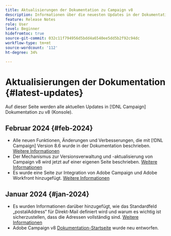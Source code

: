 ```yaml
---
title: Aktualisierungen der Dokumentation zu Campaign v8
description: Informationen über die neuesten Updates in der Dokumentation zu Campaign v8
feature: Release Notes
role: User
level: Beginner
hidefromtoc: true
source-git-commit: 032c11f794956d5bdd4a6540ee5dd5b2f92c94dc
workflow-type: tm+mt
source-wordcount: '112'
ht-degree: 34%

---
```



# Aktualisierungen der Dokumentation {#latest-updates}

Auf dieser Seite werden alle aktuellen Updates in [!DNL Campaign] Dokumentation zu v8 (Konsole).

## Februar 2024 {#feb-2024}

* Alle neuen Funktionen, Änderungen und Verbesserungen, die mit [!DNL Campaign] Version 8.6 wurde in der Dokumentation beschrieben. [Weitere Informationen](release-notes.md)
* Der Mechanismus zur Versionsverwaltung und -aktualisierung von Campaign v8 wird jetzt auf einer eigenen Seite beschrieben. [Weitere Informationen](upgrades.md)
* Es wurde eine Seite zur Integration von Adobe Campaign und Adobe Workfront hinzugefügt. [Weitere Informationen](../connect/ac-workfront.md)



## Januar 2024 {#jan-2024}

* Es wurden Informationen darüber hinzugefügt, wie das Standardfeld „postalAddress“ für Direkt-Mail definiert wird und warum es wichtig ist sicherzustellen, dass die Adressen vollständig sind. [Weitere Informationen](../send/direct-mail.md)
* Adobe Campaign v8 [Dokumentation-Startseite](../campaign-home.md) wurde neu entworfen.
